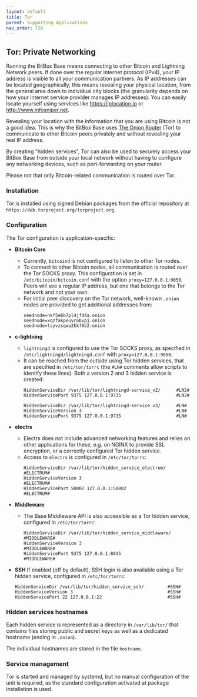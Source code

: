 ```yaml
---
layout: default
title: Tor
parent: Supporting Applications
nav_order: 720
---
```

## Tor: Private Networking

Running the BitBox Base means connecting to other Bitcoin and Lightning Network peers.
If done over the regular internet protocol (IPv4), your IP address is visible to all your communication partners.
As IP addresses can be located geographically, this means revealing your physical location, from the general area down to individual city blocks (the granularity depends on how your internet service provider manages IP addresses).
You can easily locate yourself using services like <https://iplocation.io> or <http://www.infosniper.net>.

Revealing your location with the information that you are using Bitcoin is not a good idea. This is why the BitBox Base uses [The Onion Router](https://www.torproject.org/) (Tor) to communicate to other Bitcoin peers privately and without revealing your real IP address.

By creating "hidden services", Tor can also be used to securely access your BitBox Base from outside your local network without having to configure any networking devices, such as port-forwarding on your router. 

Please not that only Bitcoin-related communication is routed over Tor.

### Installation

Tor is installed using signed Debian packages from the official repository at `https://deb.torproject.org/torproject.org`.

### Configuration

The Tor configuration is application-specific:

* **Bitcoin Core**
  * Currently, `bitcoind` is not configured to listen to other Tor nodes.
  * To connect to other Bitcoin nodes, all communication is routed over the Tor SOCKS proxy. This configuration is set in `/etc/bitcoin/bitcoin.conf` with the option `proxy=127.0.0.1:9050`. Peers will see a regular IP address, but one that belongs to the Tor network and not your own.
  * For initial peer discovery on the Tor network, well-known `.onion` nodes are provided to get additional addresses from:  
    ```
    seednode=nkf5e6b7pl4jfd4a.onion
    seednode=xqzfakpeuvrobvpj.onion
    seednode=tsyvzsqwa2kkf6b2.onion
    ```

* **c-lightning**
  * `lightningd` is configured to use the Tor SOCKS proxy, as specified in `/etc/lightningd/lightningd.conf` with `proxy=127.0.0.1:9050`.
  * It can be reached from the outside using Tor hidden services, that are specified in `/etc/tor/torrc` (the `#LN#` comments allow scripts to identify these lines). Both a version 2 and 3 hidden service is created:  
    ```
    HiddenServiceDir /var/lib/tor/lightningd-service_v2/      #LN2#
    HiddenServicePort 9375 127.0.0.1:9735                     #LN2#

    HiddenServiceDir /var/lib/tor/lightningd-service_v3/      #LN#
    HiddenServiceVersion 3                                    #LN#
    HiddenServicePort 9375 127.0.0.1:9735                     #LN#
    ```

* **electrs**
  * Electrs does not include advanced networking features and relies on other applications for these, e.g. on NGINX to provide SSL encryption, or a correctly configured Tor hidden service.
  * Access to `electrs` is configured in `/etc/tor/torrc`:  
    ```
    HiddenServiceDir /var/lib/tor/hidden_service_electrum/    #ELECTRUM#
    HiddenServiceVersion 3                                    #ELECTRUM#
    HiddenServicePort 50002 127.0.0.1:50002                   #ELECTRUM#
    ```

* **Middleware**
  * The Base Middleware API is also accessible as a Tor hidden service, configured in `/etc/tor/torrc`:
    ```
    HiddenServiceDir /var/lib/tor/hidden_service_middleware/  #MIDDLEWARE#
    HiddenServiceVersion 3                                    #MIDDLEWARE#
    HiddenServicePort 9375 127.0.0.1:8845                     #MIDDLEWARE#
    ```

* **SSH** 
  If enabled (off by default), SSH login is also available using a Tor hidden service, configured in `/etc/tor/torrc`:
  ```
  HiddenServiceDir /var/lib/tor/hidden_service_ssh/         #SSH#
  HiddenServiceVersion 3                                    #SSH#
  HiddenServicePort 22 127.0.0.1:22                         #SSH#
  ```

### Hidden services hostnames

Each hidden service is represented as a directory in `/var/lib/tor/` that contains files storing public and secret keys as well as a dedicated hostname (ending in `.onion`).

The individual hostnames are stored in the file `hostname`.

### Service management

Tor is started and managed by systemd, but no manual configuration of the unit is required, as the standard configuration activated at package installation is used.
